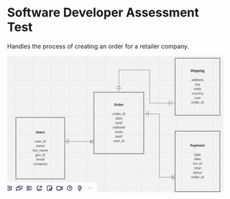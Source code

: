 # Software Developer Assessment Test
Handles the process of creating an order for a retailer company.

<img src="https://github.com/miguel-dev/hbtn_col_assestment_test/blob/main/SDAT_Database.PNG">
